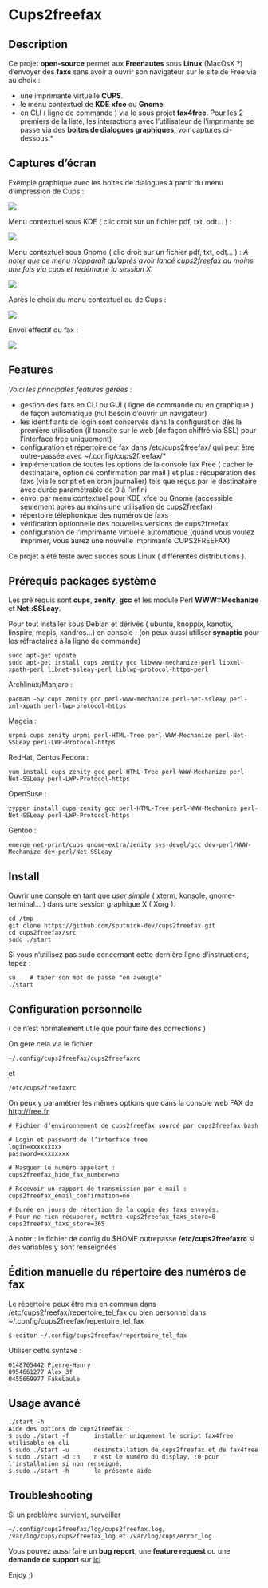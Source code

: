 Cups2freefax
============

Description
-----------

Ce projet **open-source** permet aux **Freenautes** sous **Linux**
(MacOsX ?) d’envoyer des **faxs** sans avoir a ouvrir son navigateur sur
le site de Free via au choix : 
 - une imprimante virtuelle **CUPS**.
 - le menu contextuel de **KDE** **xfce** ou **Gnome**
 - en CLI ( ligne de commande ) via le sous projet **fax4free**. Pour les 2 premiers de la liste, les interactions avec l’utilisateur de
l’imprimante se passe via des **boites de dialogues graphiques**, voir
captures ci-dessous.*

Captures d’écran
----------------

Exemple graphique avec les boites de dialogues à partir du menu
d’impression de Cups :

![](http://www.sputnick.fr/ftp/downloads/snapshot1262216241.png)

Menu contextuel sous KDE ( clic droit sur un fichier pdf, txt, odt… ) :

![](http://img63.imageshack.us/img63/9335/fax4free.png)

Menu contextuel sous Gnome ( clic droit sur un fichier pdf, txt, odt… )
:
*A noter que ce menu n’apparaît qu’après avoir lancé cups2freefax au
moins une fois via cups et redémarré la session X.*

![](http://omploader.org/vNGFqbQ)

Après le choix du menu contextuel ou de Cups :

![](http://www.sputnick.fr/ftp/downloads/snapshot1262216245.png)

Envoi effectif du fax :

![](http://pix.toile-libre.org/upload/original/1333509024.png)

Features
--------

*Voici les principales features gérées :*
 - gestion des faxs en CLI ou GUI ( ligne de commande ou en graphique )
de façon automatique (nul besoin d’ouvrir un navigateur)
 - les identifiants de login sont conservés dans la configuration dés la
première utilisation (il transite sur le web (de façon chiffré via SSL)
pour l’interface free uniquement)
 - configuration et répertoire de fax dans /etc/cups2freefax/ qui peut
être outre-passée avec \~/.config/cups2freefax/\*
 - implémentation de toutes les options de la console fax Free ( cacher
le destinataire, option de confirmation par mail ) et plus : 
 récupération des faxs (via le script et en cron journalier) tels que
reçus par le destinataire avec durée paramétrable de 0 à l’infini
 - envoi par menu contextuel pour KDE xfce ou Gnome (accessible seulement
après au moins une utilisation de cups2freefax)
 - répertoire téléphonique des numéros de faxs
 - vérification optionnelle des nouvelles versions de cups2freefax
 - configuration de l’imprimante virtuelle automatique (quand vous
voulez imprimer, vous aurez une nouvelle imprimante CUPS2FREEFAX)

Ce projet a été testé avec succès sous Linux ( différentes distributions
).

Prérequis packages système
--------------------------

Les pré requis sont **cups**, **zenity**, **gcc** et les module Perl
**WWW::Mechanize** et **Net::SSLeay**.

Pour tout installer sous Debian et dérivés ( ubuntu, knoppix, kanotix,
linspire, mepis, xandros…) en console : (on peux aussi utiliser **synaptic** pour les réfractaires à la ligne de commande)

    sudo apt-get update
    sudo apt-get install cups zenity gcc libwww-mechanize-perl libxml-xpath-perl libnet-ssleay-perl liblwp-protocol-https-perl

Archlinux/Manjaro :

    pacman -Sy cups zenity gcc perl-www-mechanize perl-net-ssleay perl-xml-xpath perl-lwp-protocol-https

Mageia :

    urpmi cups zenity urpmi perl-HTML-Tree perl-WWW-Mechanize perl-Net-SSLeay perl-LWP-Protocol-https

RedHat, Centos Fedora :

    yum install cups zenity gcc perl-HTML-Tree perl-WWW-Mechanize perl-Net-SSLeay perl-LWP-Protocol-https

OpenSuse :

    zypper install cups zenity gcc perl-HTML-Tree perl-WWW-Mechanize perl-Net-SSLeay perl-LWP-Protocol-https

Gentoo :

    emerge net-print/cups gnome-extra/zenity sys-devel/gcc dev-perl/WWW-Mechanize dev-perl/Net-SSLeay

Install
-------

Ouvrir une console en tant que *user simple* ( xterm, konsole,
gnome-terminal… ) dans une session graphique X ( Xorg ).

    cd /tmp
    git clone https://github.com/sputnick-dev/cups2freefax.git
    cd cups2freefax/src
    sudo ./start

Si vous n’utilisez pas sudo concernant cette dernière ligne
d’instructions, tapez :

    su    # taper son mot de passe "en aveugle"
    ./start

Configuration personnelle
-------------------------

( ce n’est normalement utile que pour faire des corrections )

On gère cela via le fichier

    ~/.config/cups2freefax/cups2freefaxrc

et 

    /etc/cups2freefaxrc

On peux y paramétrer les mêmes options que dans la console web FAX de http://free.fr,

    # Fichier d’environnement de cups2freefax sourcé par cups2freefax.bash

    # Login et password de l’interface free
    login=xxxxxxxxx
    password=xxxxxxxx

    # Masquer le numéro appelant : 
    cups2freefax_hide_fax_number=no

    # Recevoir un rapport de transmission par e-mail : 
    cups2freefax_email_confirmation=no

    # Durée en jours de rétention de la copie des faxs envoyés.
    # Pour ne rien récuperer, mettre cups2freefax_faxs_store=0
    cups2freefax_faxs_store=365


A noter : le fichier de config du $HOME outrepasse **/etc/cups2freefaxrc** si des variables y sont renseignées

Édition manuelle du répertoire des numéros de fax
-------------------------------------------------

Le répertoire peux être mis en commun dans /etc/cups2freefax/repertoire_tel_fax ou bien personnel dans ~/.config/cups2freefax/repertoire_tel_fax

    $ editor ~/.config/cups2freefax/repertoire_tel_fax

Utiliser cette syntaxe :

    0148765442 Pierre-Henry
    0954661277 Alex_3f
    0455669977 FakeLaule

Usage avancé
---------------

```
./start -h
Aide des options de cups2freefax :
$ sudo ./start -f       installer uniquement le script fax4free utilisable en cli
$ sudo ./start -u       desinstallation de cups2freefax et de fax4free
$ sudo ./start -d :n    n est le numéro du display, :0 pour l'installation si non renseigné.
$ sudo ./start -h       la présente aide
```

Troubleshooting
---------------

Si un problème survient, surveiller

    ~/.config/cups2freefax/log/cups2freefax.log,
    /var/log/cups/cups2freefax_log et /var/log/cups/error_log

Vous pouvez aussi faire un **bug report**, une **feature request** ou une **demande de support** sur [ici](https://github.com/sputnick-dev/cups2freefax/issues)

Enjoy ;)

